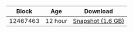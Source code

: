 |     Block   |     Age     |   Download  |
| ----------- | ----------- | ----------- |
|   12467463   |  12 hour | [Snapshot (1.6 GB)](https://s3.eu-central-1.amazonaws.com/w3coins.io/snapshots/akash-mainnet/akash_snapsot_latest.tar.lz4)  |

